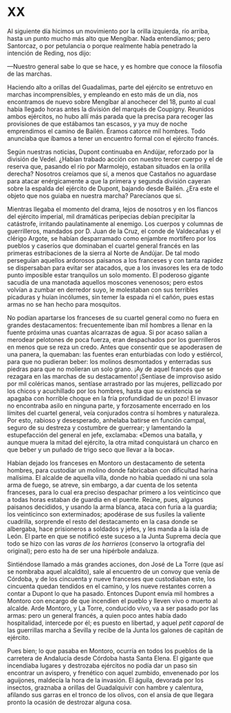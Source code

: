 # XX

Al siguiente día hicimos un movimiento por la orilla izquierda, río arriba,
hasta un punto mucho más alto que Mengíbar. Nada entendíamos; pero Santorcaz,
o por petulancia o porque realmente había penetrado la intención de Reding, nos
dijo:  

—Nuestro general sabe lo que se hace, y es hombre que conoce la filosofía de
las marchas.

Haciendo alto a orillas del Guadalimas, parte del ejército se entretuvo en
marchas incomprensibles, y empleando en esto más de un día, nos encontramos de
nuevo sobre Mengíbar al anochecer del 18, punto al cual había llegado horas
antes la división del marqués de Coupigny. Reunidos ambos ejércitos, no hubo
allí más parada que la precisa para recoger las provisiones de que estábamos
tan escasos, y ya muy de noche emprendimos el camino de Bailén. Éramos catorce
mil hombres. Todo anunciaba que íbamos a tener un encuentro formal con el
ejército francés.

Según nuestras noticias, Dupont continuaba en Andújar, reforzado por la
división de Vedel. ¿Habían trabado acción con nuestro tercer cuerpo y el de
reserva que, pasando el río por Marmolejo, estaban situados en la orilla
derecha? Nosotros creíamos que sí, a menos que Castaños no aguardase para
atacar enérgicamente a que la primera y segunda división cayeran sobre la
espalda del ejército de Dupont, bajando desde Bailén. ¿Era este el objeto que
nos guiaba en nuestra marcha? Parecíanos que sí.

Mientras llegaba el momento del drama, lejos de nosotros y en los flancos del
ejército imperial, mil dramáticas peripecias debían precipitar la catástrofe,
irritando paulatinamente al enemigo. Los cuerpos y columnas de guerrilleros,
mandados por D. Juan de la Cruz, el conde de Valdecañas y el clérigo Argote, se
habían desparramado como enjambre mortífero por los pueblos y caseríos que
dominaban el cuartel general francés en las primeras estribaciones de la sierra
al Norte de Andújar. De tal modo perseguían aquellos ardorosos paisanos a los
franceses y con tanta rapidez se dispersaban para evitar ser atacados, que
a los invasores les era de todo punto imposible estar tranquilos un solo
momento. El poderoso gigante sacudía de una manotada aquellos moscones
venenosos; pero estos volvían a zumbar en derredor suyo, le molestaban con sus
terribles picaduras y huían incólumes, sin temer la espada ni el cañón, pues
estas armas no se han hecho para mosquitos.

No podían apartarse los franceses de su cuartel general como no fuera en
grandes destacamentos: frecuentemente iban mil hombres a llenar en la fuente
próxima unas cuantas alcarrazas de agua. Si por acaso salían a merodear
pelotones de poca fuerza, eran despachados por los guerrilleros en menos que se
reza un credo. Antes que consentir que se apoderasen de una panera, la
quemaban: las fuentes eran enturbiadas con lodo y estiércol, para que no
pudieran beber: los molinos desmontados y enterradas sus piedras para que no
molieran un solo grano. ¡Ay de aquel francés que se rezagara en las marchas de
su destacamento! ¡Sentíase de improviso asido por mil coléricas manos, sentíase
arrastrado por las mujeres, pellizcado por los chicos y acuchillado por los
hombres, hasta que su existencia se apagaba con horrible choque en la fría
profundidad de un pozo! El invasor no encontraba asilo en ninguna parte,
y forzosamente encerrado en los límites del cuartel general, veía conjurados
contra sí hombres y naturaleza. Por esto, rabioso y desesperado, anhelaba
batirse en función campal, seguro de su destreza y costumbre de guerrear;
y lamentando la estupefacción del general en jefe, exclamaba: «Demos una
batalla, y aunque muera la mitad del ejército, la otra mitad conquistará un
charco en que beber y un puñado de trigo seco que llevar a la boca».

Habían dejado los franceses en Montoro un destacamento de setenta hombres, para
custodiar un molino donde fabricaban con dificultad harina malísima. El alcalde
de aquella villa, donde no había quedado ni una sola arma de fuego, se atreve,
sin embargo, a dar cuenta de los setenta franceses, para lo cual era preciso
despachar primero a los veinticinco que a todas horas estaban de guardia en el
puente. Reúne, pues, algunos paisanos decididos, y usando la arma blanca, ataca
con furia a la guardia; los veinticinco son exterminados; apodérase de sus
fusiles la valiente cuadrilla, sorprende el resto del destacamento en la casa
donde se albergaba, hace prisioneros a soldados y jefes, y les manda a la isla
de León. El parte en que se notificó este suceso a la Junta Suprema decía que
todo se hizo con las *varas de los harrieros* (conservo la ortografía del
original); pero esto ha de ser una hipérbole andaluza.

Sintiéndose llamado a más grandes acciones, don José de La Torre (que así se
nombraba aquel alcaldito), sale al encuentro de un convoy que venía de Córdoba,
y de los cincuenta y nueve franceses que custodiaban este, los cincuenta quedan
tendidos en el camino, y los nueve restantes corren a contar a Dupont lo que ha
pasado. Entonces Dupont envía mil hombres a Montoro con encargo de que
incendien el pueblo y lleven vivo o muerto al alcalde. Arde Montoro, y La
Torre, conducido vivo, va a ser pasado por las armas: pero un general francés,
a quien poco antes había dado hospitalidad, intercede por él; es puesto en
libertad, y aquel *petit caporal* de las guerrillas marcha a Sevilla y recibe
de la Junta los galones de capitán de ejército.

Pues bien; lo que pasaba en Montoro, ocurría en todos los pueblos de la
carretera de Andalucía desde Córdoba hasta Santa Elena. El gigante que
incendiaba lugares y destrozaba ejércitos no podía dar un paso sin encontrar un
avispero, y frenético con aquel zumbido, envenenado por los aguijones, maldecía
la hora de la invasión. El águila, devorada por los insectos, graznaba
a orillas del Guadalquivir con hambre y calentura, afilando sus garras en el
tronco de los olivos, con el ansia de que llegara pronto la ocasión de
destrozar alguna cosa.

